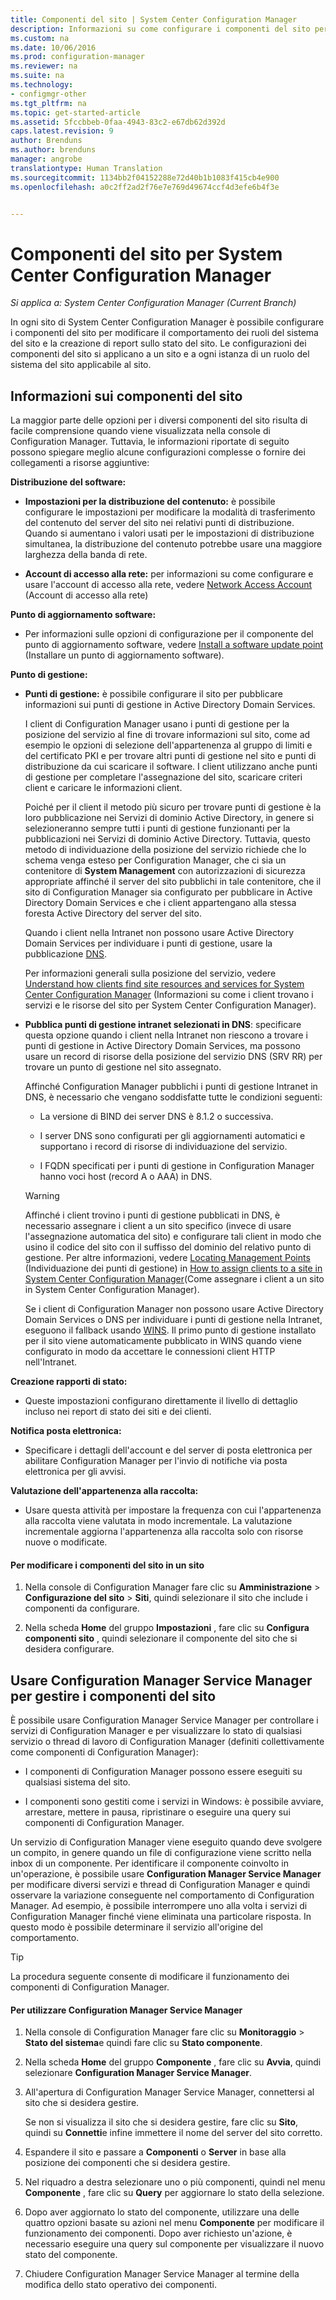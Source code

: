 ```yaml
---
title: Componenti del sito | System Center Configuration Manager
description: Informazioni su come configurare i componenti del sito per modificare il comportamento dei ruoli del sistema del sito e la creazione di report sullo stato del sito.
ms.custom: na
ms.date: 10/06/2016
ms.prod: configuration-manager
ms.reviewer: na
ms.suite: na
ms.technology:
- configmgr-other
ms.tgt_pltfrm: na
ms.topic: get-started-article
ms.assetid: 5fccbbeb-0faa-4943-83c2-e67db62d392d
caps.latest.revision: 9
author: Brenduns
ms.author: brenduns
manager: angrobe
translationtype: Human Translation
ms.sourcegitcommit: 1134bb2f04152288e72d40b1b1083f415cb4e900
ms.openlocfilehash: a0c2ff2ad2f76e7e769d49674ccf4d3efe6b4f3e


---
```

# <a name="site-components-for-system-center-configuration-manager"></a>Componenti del sito per System Center Configuration Manager

*Si applica a: System Center Configuration Manager (Current Branch)*

In ogni sito di System Center Configuration Manager è possibile configurare i componenti del sito per modificare il comportamento dei ruoli del sistema del sito e la creazione di report sullo stato del sito. Le configurazioni dei componenti del sito si applicano a un sito e a ogni istanza di un ruolo del sistema del sito applicabile al sito.  

## <a name="about-site-components"></a>Informazioni sui componenti del sito  
 La maggior parte delle opzioni per i diversi componenti del sito risulta di facile comprensione quando viene visualizzata nella console di Configuration Manager. Tuttavia, le informazioni riportate di seguito possono spiegare meglio alcune configurazioni complesse o fornire dei collegamenti a risorse aggiuntive:  

**Distribuzione del software:**  

-   **Impostazioni per la distribuzione del contenuto:**  è possibile configurare le impostazioni per modificare la modalità di trasferimento del contenuto del server del sito nei relativi punti di distribuzione. Quando si aumentano i valori usati per le impostazioni di distribuzione simultanea, la distribuzione del contenuto potrebbe usare una maggiore larghezza della banda di rete.  

-   **Account di accesso alla rete:** per informazioni su come configurare e usare l'account di accesso alla rete, vedere [Network Access Account](../../../../core/plan-design/hierarchy/manage-accounts-to-access-content.md#bkmk_NAA) (Account di accesso alla rete)  

**Punto di aggiornamento software:**  

-   Per informazioni sulle opzioni di configurazione per il componente del punto di aggiornamento software, vedere [Install a software update point](../../../../sum/get-started/install-a-software-update-point.md) (Installare un punto di aggiornamento software).  

**Punto di gestione:**  

-   **Punti di gestione:** è possibile configurare il sito per pubblicare informazioni sui punti di gestione in Active Directory Domain Services.  

     I client di Configuration Manager usano i punti di gestione per la posizione del servizio al fine di trovare informazioni sul sito, come ad esempio le opzioni di selezione dell'appartenenza al gruppo di limiti e del certificato PKI e per trovare altri punti di gestione nel sito e punti di distribuzione da cui scaricare il software. I client utilizzano anche punti di gestione per completare l'assegnazione del sito, scaricare criteri client e caricare le informazioni client.  

     Poiché per il client il metodo più sicuro per trovare punti di gestione è la loro pubblicazione nei Servizi di dominio Active Directory, in genere si selezioneranno sempre tutti i punti di gestione funzionanti per la pubblicazioni nei Servizi di dominio Active Directory. Tuttavia, questo metodo di individuazione della posizione del servizio richiede che lo schema venga esteso per Configuration Manager, che ci sia un contenitore di **System Management** con autorizzazioni di sicurezza appropriate affinché il server del sito pubblichi in tale contenitore, che il sito di Configuration Manager sia configurato per pubblicare in Active Directory Domain Services e che i client appartengano alla stessa foresta Active Directory del server del sito.  

     Quando i client nella Intranet non possono usare Active Directory Domain Services per individuare i punti di gestione, usare la pubblicazione [DNS](../../../../core/plan-design/hierarchy/understand-how-clients-find-site-resources-and-services.md#bkmk_dns).  

     Per informazioni generali sulla posizione del servizio, vedere [Understand how clients find site resources and services for System Center Configuration Manager](../../../../core/plan-design/hierarchy/understand-how-clients-find-site-resources-and-services.md) (Informazioni su come i client trovano i servizi e le risorse del sito per System Center Configuration Manager).  

-   **Pubblica punti di gestione intranet selezionati in DNS**: specificare questa opzione quando i client nella Intranet non riescono a trovare i punti di gestione in Active Directory Domain Services, ma possono usare un record di risorse della posizione del servizio DNS (SRV RR) per trovare un punto di gestione nel sito assegnato.  

    Affinché Configuration Manager pubblichi i punti di gestione Intranet in DNS, è necessario che vengano soddisfatte tutte le condizioni seguenti:  

    -   La versione di BIND dei server DNS è 8.1.2 o successiva.  

    -   I server DNS sono configurati per gli aggiornamenti automatici e supportano i record di risorse di individuazione del servizio.  

    -   I FQDN specificati per i punti di gestione in Configuration Manager hanno voci host (record A o AAA) in DNS.  

    > [!WARNING]  
    >  Affinché i client trovino i punti di gestione pubblicati in DNS, è necessario assegnare i client a un sito specifico (invece di usare l'assegnazione automatica del sito) e configurare tali client in modo che usino il codice del sito con il suffisso del dominio del relativo punto di gestione. Per altre informazioni, vedere [Locating Management Points](../../../../core/clients/deploy/assign-clients-to-a-site.md#BKMK_LocatingMPs) (Individuazione dei punti di gestione) in [How to assign clients to a site in System Center Configuration Manager](../../../../core/clients/deploy/assign-clients-to-a-site.md)(Come assegnare i client a un sito in System Center Configuration Manager).  

     Se i client di Configuration Manager non possono usare Active Directory Domain Services o DNS per individuare i punti di gestione nella Intranet, eseguono il fallback usando [WINS](../../../../core/plan-design/hierarchy/understand-how-clients-find-site-resources-and-services.md#bkmk_wins). Il primo punto di gestione installato per il sito viene automaticamente pubblicato in WINS quando viene configurato in modo da accettare le connessioni client HTTP nell'Intranet.  

**Creazione rapporti di stato:**  

-   Queste impostazioni configurano direttamente il livello di dettaglio incluso nei report di stato dei siti e dei clienti.  

**Notifica posta elettronica:**  

-   Specificare i dettagli dell'account e del server di posta elettronica per abilitare Configuration Manager per l'invio di notifiche via posta elettronica per gli avvisi.  

**Valutazione dell'appartenenza alla raccolta:**  

-   Usare questa attività per impostare la frequenza con cui l'appartenenza alla raccolta viene valutata in modo incrementale. La valutazione incrementale aggiorna l'appartenenza alla raccolta solo con risorse nuove o modificate.  

#### <a name="to-edit-the-site-components-at-a-site"></a>Per modificare i componenti del sito in un sito  

1.  Nella console di Configuration Manager fare clic su **Amministrazione** > **Configurazione del sito** > **Siti**, quindi selezionare il sito che include i componenti da configurare.  

2.  Nella scheda **Home** del gruppo **Impostazioni** , fare clic su **Configura componenti sito** , quindi selezionare il componente del sito che si desidera configurare.  

##  <a name="a-namebkmkservicemgra-use-the-configuration-manager-service-manager-to-manage-site-components"></a><a name="BKMK_ServiceMgr"></a> Usare Configuration Manager Service Manager per gestire i componenti del sito  
È possibile usare Configuration Manager Service Manager per controllare i servizi di Configuration Manager e per visualizzare lo stato di qualsiasi servizio o thread di lavoro di Configuration Manager (definiti collettivamente come componenti di Configuration Manager):  

-   I componenti di Configuration Manager possono essere eseguiti su qualsiasi sistema del sito.  

-   I componenti sono gestiti come i servizi in Windows: è possibile avviare, arrestare, mettere in pausa, ripristinare o eseguire una query sui componenti di Configuration Manager.  

Un servizio di Configuration Manager viene eseguito quando deve svolgere un compito, in genere quando un file di configurazione viene scritto nella inbox di un componente. Per identificare il componente coinvolto in un'operazione, è possibile usare **Configuration Manager Service Manager** per modificare diversi servizi e thread di Configuration Manager e quindi osservare la variazione conseguente nel comportamento di Configuration Manager. Ad esempio, è possibile interrompere uno alla volta i servizi di Configuration Manager finché viene eliminata una particolare risposta. In questo modo è possibile determinare il servizio all'origine del comportamento.  

> [!TIP]  
>  La procedura seguente consente di modificare il funzionamento dei componenti di Configuration Manager.  

#### <a name="to-use-the-configuration-manager-service-manager"></a>Per utilizzare Configuration Manager Service Manager  

1.  Nella console di Configuration Manager fare clic su **Monitoraggio** >  **Stato del sistema**e quindi fare clic su **Stato componente**.  

2.  Nella scheda **Home** del gruppo **Componente** , fare clic su **Avvia**, quindi selezionare **Configuration Manager Service Manager**.  

3.  All'apertura di Configuration Manager Service Manager, connettersi al sito che si desidera gestire.  

     Se non si visualizza il sito che si desidera gestire, fare clic su **Sito**, quindi su **Connetti**e infine immettere il nome del server del sito corretto.  

4.  Espandere il sito e passare a **Componenti** o **Server** in base alla posizione dei componenti che si desidera gestire.  

5.  Nel riquadro a destra selezionare uno o più componenti, quindi nel menu **Componente** , fare clic su **Query** per aggiornare lo stato della selezione.  

6.  Dopo aver aggiornato lo stato del componente, utilizzare una delle quattro opzioni basate su azioni nel menu **Componente** per modificare il funzionamento dei componenti. Dopo aver richiesto un'azione, è necessario eseguire una query sul componente per visualizzare il nuovo stato del componente.  

7.  Chiudere Configuration Manager Service Manager al termine della modifica dello stato operativo dei componenti.  



<!--HONumber=Nov16_HO1-->


